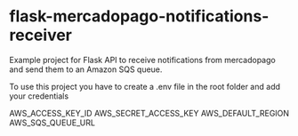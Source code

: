 # flask-mercadopago-notifications-receiver
Example project for Flask API to receive notifications from mercadopago and send them to an Amazon SQS queue.

To use this project you have to create a .env file in the root folder and add
your credentials

AWS_ACCESS_KEY_ID
AWS_SECRET_ACCESS_KEY
AWS_DEFAULT_REGION
AWS_SQS_QUEUE_URL
